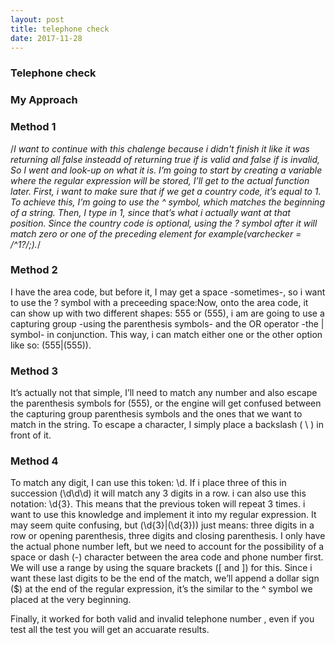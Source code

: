 ```yaml
---
layout: post
title: telephone check
date: 2017-11-28
---
```


### Telephone check

### My Approach
### Method 1

/*I want to  continue with this chalenge because i didn't finish  it like it was returning all false insteadd of returning true if is valid and false if is invalid, So I went and look-up on what it is. I’m going to start by creating a variable where the regular expression will be stored, I’ll get to the actual function later. First, i want to  make sure that if we get a country code, it’s equal to 1. To achieve this, I’m going to use the ^ symbol, which matches the beginning of a string. Then, I type in 1, since that’s what i actually want at that position. Since the country code is optional, using the ? symbol after it will match  zero or one of the preceding element for example(varchecker = /^1?/;).*/

### Method 2

I  have the area code, but before it, I may get a space -sometimes-, so 
i want to  use the ? symbol with a preceeding space:Now, onto the area code, it can show up with two different shapes: 555 or (555), i am  are going to use a capturing group -using the parenthesis symbols- and the OR operator -the | symbol- in conjunction. This way, i  can match either one or the other option like so: (555|(555)).
### Method 3

It’s actually not that simple, I’ll need to match any number and also escape the parenthesis symbols for (555), or the engine will get confused between the capturing group parenthesis symbols and the ones that we want to match in the string. To escape a character, I simply place a backslash ( \ ) in front of it.

### Method 4

To match any digit, I can use this token: \d. If i place three of this in succession (\d\d\d) it will match any 3 digits in a row. i can also use this notation: \d{3}. This means that the previous token will repeat 3 times. i want to use this knowledge and implement it into my regular expression. It may seem quite confusing, but (\d{3}|\(\d{3}\)) just means: three digits in a row or opening parenthesis, three digits and closing parenthesis. I only have the actual phone number left, but we need to account for the possibility of a space or dash (-) character between the area code and phone number first. We will use a range by using the square brackets ([ and ]) for this. Since i want these last digits to be the end of the match, we’ll append a dollar sign ($) at the end of the regular expression, it’s the similar to the ^ symbol we placed at the very beginning.

Finally, it worked for both valid and invalid telephone number , even if you test all the test you will get an accuarate results.
